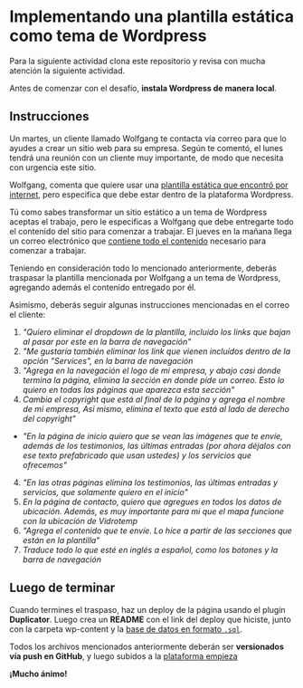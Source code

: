 # Implementando una plantilla estática como tema de Wordpress

Para la siguiente actividad clona este repositorio y revisa con mucha atención la siguiente actividad.

Antes de comenzar con el desafío, **instala Wordpress de manera local**. 

## Instrucciones

Un martes, un cliente llamado Wolfgang te contacta vía correo para que lo ayudes a crear un sitio web para su empresa. Según te comentó, el lunes tendrá una reunión con un cliente muy importante, de modo que necesita con urgencia este sitio.

Wolfgang, comenta que quiere usar una [plantilla estática que encontró por internet](https://www.free-css.com/free-css-templates/page228/beryllium), pero especifica que debe estar dentro de la plataforma Wordpress.

Tú como sabes transformar un sitio estático a un tema de Wordpress aceptas el trabajo, pero le especificas a Wolfgang que debe entregarte todo el contenido del sitio para comenzar a trabajar. El jueves en la mañana llega un correo electrónico que [contiene todo el contenido](contenido_sitio) necesario para comenzar a trabajar.

Teniendo en consideración todo lo mencionado anteriormente, deberás traspasar la plantilla mencionada por Wolfgang a un tema de Wordpress, agregando además el contenido entregado por él.

Asimismo, deberás seguir algunas instrucciones mencionadas en el correo el cliente:

1. *"Quiero eliminar el dropdown de la plantilla, incluido los links que bajan al pasar por este en la barra de navegación"*
2. *"Me gustaría también eliminar los link que vienen incluídos dentro de la opción "Services", en la barra de navegación*
3. *"Agrega en la navegación el logo de mi empresa, y abajo casi donde termina la página, elimina la sección en donde pide un correo. Esto lo quiero en todas las páginas que aparezca esta sección"*
4. *Cambia el copyright que está al final de la página y agrega el nombre de mi empresa, Asi mismo, elimina el texto que está al lado de derecho del copyright"*
- *"En la página de inicio quiero que se vean las imágenes que te envíe, además de los testimonios, las últimas entradas (por ahora déjalos con ese texto prefabricado que usan ustedes) y los servicios que ofrecemos"*
4. *"En las otras páginas elimina los testimonios, las últimas entradas y servicios, que solamente quiero en el inicio"*
5. *En la página de contacto, quiero que agregues en todos los datos de ubicación. Además, es muy importante para mi que el mapa funcione con la ubicación de Vidrotemp*
6. *"Agrega el contenido que te envíe. Lo hice a partir de las secciones que están en la plantilla"*
7. *Traduce todo lo que esté en inglés a español, como los botones y la barra de navegación*

## Luego de terminar

Cuando termines el traspaso, haz un deploy de la página usando el plugin **Duplicator**. Luego crea un **README** con el link del deploy que hiciste, junto con la carpeta wp-content y la [base de datos en formato `.sql`](https://cl.godaddy.com/help/exportar-mis-bases-de-datos-mysql-1487).

Todos los archivos mencionados anteriormente deberán ser **versionados vía push en GitHub**, y luego subidos a la [plataforma empieza](http://empieza.desafiolatam.com/)

**¡Mucho ánimo!**
